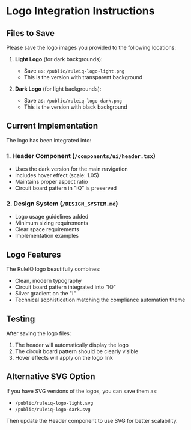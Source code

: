# Logo Integration Instructions

## Files to Save

Please save the logo images you provided to the following locations:

1. **Light Logo** (for dark backgrounds):
   - Save as: `/public/ruleiq-logo-light.png`
   - This is the version with transparent background

2. **Dark Logo** (for light backgrounds):
   - Save as: `/public/ruleiq-logo-dark.png`
   - This is the version with black background

## Current Implementation

The logo has been integrated into:

### 1. Header Component (`/components/ui/header.tsx`)
- Uses the dark version for the main navigation
- Includes hover effect (scale: 1.05)
- Maintains proper aspect ratio
- Circuit board pattern in "IQ" is preserved

### 2. Design System (`/DESIGN_SYSTEM.md`)
- Logo usage guidelines added
- Minimum sizing requirements
- Clear space requirements
- Implementation examples

## Logo Features

The RuleIQ logo beautifully combines:
- Clean, modern typography
- Circuit board pattern integrated into "IQ"
- Silver gradient on the "I" 
- Technical sophistication matching the compliance automation theme

## Testing

After saving the logo files:
1. The header will automatically display the logo
2. The circuit board pattern should be clearly visible
3. Hover effects will apply on the logo link

## Alternative SVG Option

If you have SVG versions of the logos, you can save them as:
- `/public/ruleiq-logo-light.svg`
- `/public/ruleiq-logo-dark.svg`

Then update the Header component to use SVG for better scalability.
